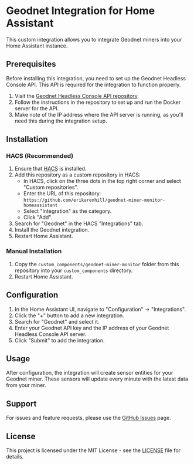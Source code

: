 # Geodnet Integration for Home Assistant

This custom integration allows you to integrate Geodnet miners into your Home Assistant instance.

## Prerequisites

Before installing this integration, you need to set up the Geodnet Headless Console API. This API is required for the integration to function properly.

1. Visit the [Geodnet Headless Console API repository](https://github.com/erikarenhill/geodnet-headless-console-api/).
2. Follow the instructions in the repository to set up and run the Docker server for the API.
3. Make note of the IP address where the API server is running, as you'll need this during the integration setup.

## Installation

### HACS (Recommended)

1. Ensure that [HACS](https://hacs.xyz/) is installed.
2. Add this repository as a custom repository in HACS:
   - In HACS, click on the three dots in the top right corner and select "Custom repositories".
   - Enter the URL of this repository: `https://github.com/erikarenhill/geodnet-miner-monitor-homeassistant`
   - Select "Integration" as the category.
   - Click "Add".
3. Search for "Geodnet" in the HACS "Integrations" tab.
4. Install the Geodnet integration.
5. Restart Home Assistant.

### Manual Installation

1. Copy the `custom_components/geodnet-miner-monitor` folder from this repository into your `custom_components` directory.
2. Restart Home Assistant.

## Configuration

1. In the Home Assistant UI, navigate to "Configuration" -> "Integrations".
2. Click the "+" button to add a new integration.
3. Search for "Geodnet" and select it.
4. Enter your Geodnet API key and the IP address of your Geodnet Headless Console API server.
5. Click "Submit" to add the integration.

## Usage

After configuration, the integration will create sensor entities for your Geodnet miner. These sensors will update every minute with the latest data from your miner.

## Support

For issues and feature requests, please use the [GitHub Issues](https://github.com/erikarenhill/geodnet-miner-monitor-homeassistant/issues) page.

## License

This project is licensed under the MIT License - see the [LICENSE](LICENSE) file for details.